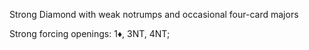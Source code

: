 Strong Diamond with weak notrumps and occasional four-card majors

Strong forcing openings: 1♦, 3NT, 4NT;
